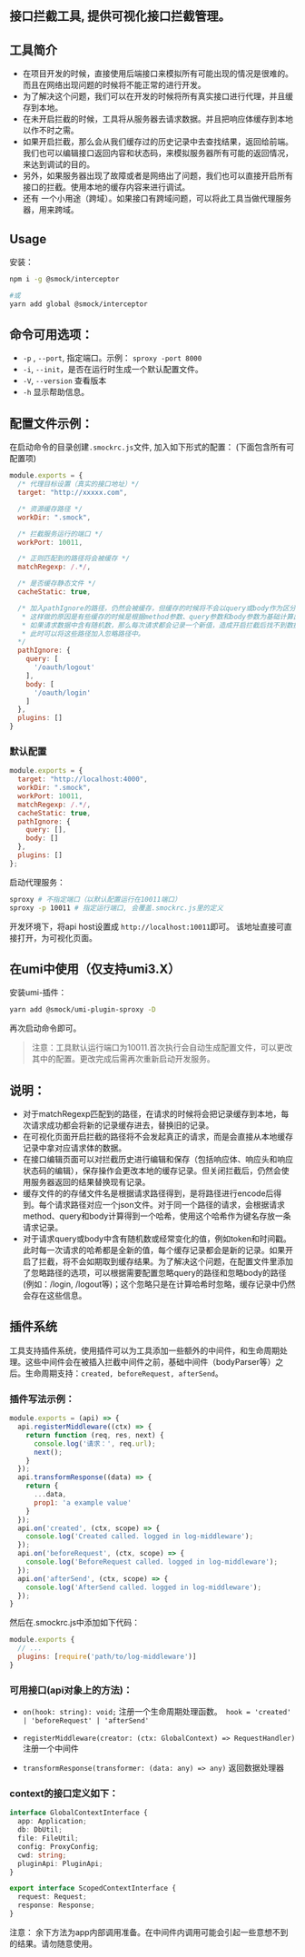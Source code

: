 接口拦截工具, 提供可视化接口拦截管理。
---

## 工具简介

- 在项目开发的时候，直接使用后端接口来模拟所有可能出现的情况是很难的。而且在网络出现问题的时候将不能正常的进行开发。
- 为了解决这个问题，我们可以在开发的时候将所有真实接口进行代理，并且缓存到本地。
- 在未开启拦截的时候，工具将从服务器去请求数据。并且把响应体缓存到本地以作不时之需。
- 如果开启拦截，那么会从我们缓存过的历史记录中去查找结果，返回给前端。我们也可以编辑接口返回内容和状态码，来模拟服务器所有可能的返回情况，来达到调试的目的。
- 另外，如果服务器出现了故障或者是网络出了问题，我们也可以直接开启所有接口的拦截。使用本地的缓存内容来进行调试。
- 还有 一个小用途（跨域）。如果接口有跨域问题，可以将此工具当做代理服务器，用来跨域。

## Usage

安装：
```bash
npm i -g @smock/interceptor

#或
yarn add global @smock/interceptor
```
## 命令可用选项：

- `-p` , `--port`, 指定端口。示例： `sproxy -port 8000`
- `-i`, `--init`，是否在运行时生成一个默认配置文件。
- `-V`, `--version` 查看版本
- `-h` 显示帮助信息。

## 配置文件示例：
在启动命令的目录创建`.smockrc.js`文件, 加入如下形式的配置：
(下面包含所有可配置项)
```js
module.exports = {
  /* 代理目标设置（真实的接口地址）*/
  target: "http://xxxxx.com",

  /* 资源缓存路径 */
  workDir: ".smock",

  /* 拦截服务运行的端口 */
  workPort: 10011,

  /* 正则匹配到的路径将会被缓存 */
  matchRegexp: /.*/,

  /* 是否缓存静态文件 */
  cacheStatic: true,

  /* 加入pathIgnore的路径，仍然会被缓存，但缓存的时候将不会以query或body作为区分
   * 这样做的原因是有些缓存的时候是根据method参数、query参数和body参数为基础计算出来的哈希值
   * 如果请求数据中含有随机数，那么每次请求都会记录一个新值，造成开启拦截后找不到数据的情况
   * 此时可以将这些路径加入忽略路径中。
  */
  pathIgnore: {
    query: [
      '/oauth/logout'
    ],
    body: [
      '/oauth/login'
    ]
  },
  plugins: []
}
```

### 默认配置
```js
module.exports = {
  target: "http://localhost:4000",
  workDir: ".smock",
  workPort: 10011,
  matchRegexp: /.*/,
  cacheStatic: true,
  pathIgnore: {
    query: [],
    body: []
  },
  plugins: []
};
```

启动代理服务：
```bash
sproxy # 不指定端口（以默认配置运行在10011端口）
sproxy -p 10011 # 指定运行端口, 会覆盖.smockrc.js里的定义
```

开发环境下，将api host设置成 `http://localhost:10011`即可。
该地址直接可直接打开，为可视化页面。

## 在umi中使用（仅支持umi3.X）

安装umi-插件：

```bash
yarn add @smock/umi-plugin-sproxy -D
```
再次启动命令即可。

> 注意：工具默认运行端口为10011.首次执行会自动生成配置文件，可以更改其中的配置。更改完成后需再次重新启动开发服务。

## 说明：
- 对于matchRegexp匹配到的路径，在请求的时候将会把记录缓存到本地，每次请求成功都会将新的记录缓存进去，替换旧的记录。
- 在可视化页面开启拦截的路径将不会发起真正的请求，而是会直接从本地缓存记录中拿对应请求体的数据。
- 在接口编辑页面可以对拦截历史进行编辑和保存（包括响应体、响应头和响应状态码的编辑），保存操作会更改本地的缓存记录。但关闭拦截后，仍然会使用服务器返回的结果替换现有记录。
- 缓存文件的的存储文件名是根据请求路径得到，是将路径进行encode后得到。每个请求路径对应一个json文件。对于同一个路径的请求，会根据请求method、query和body计算得到一个哈希，使用这个哈希作为键名存放一条请求记录。
- 对于请求query或body中含有随机数或经常变化的值，例如token和时间戳。此时每一次请求的哈希都是全新的值，每个缓存记录都会是新的记录。如果开启了拦截，将不会如期取到缓存结果。为了解决这个问题，在配置文件里添加了忽略路径的选项，可以根据需要配置忽略query的路径和忽略body的路径(例如：/login, /logout等)；这个忽略只是在计算哈希时忽略，缓存记录中仍然会存在这些信息。

## 插件系统

工具支持插件系统，使用插件可以为工具添加一些额外的中间件，和生命周期处理。这些中间件会在被插入拦截中间件之前，基础中间件（bodyParser等）之后。生命周期支持：`created, beforeRequest, afterSend`。

### 插件写法示例：
```javascript
module.exports = (api) => {
  api.registerMiddleware((ctx) => {
    return function (req, res, next) {
      console.log('请求：', req.url);
      next();
    }
  });
  api.transformResponse((data) => {
    return {
      ...data,
      prop1: 'a example value'
    }
  });
  api.on('created', (ctx, scope) => {
    console.log('Created called. logged in log-middleware');
  });
  api.on('beforeRequest', (ctx, scope) => {
    console.log('BeforeRequest called. logged in log-middleware');
  });
  api.on('afterSend', (ctx, scope) => {
    console.log('AfterSend called. logged in log-middleware');
  });
}
```
然后在.smockrc.js中添加如下代码：
```javascript
module.exports {
  // ...
  plugins: [require('path/to/log-middleware')]
}
```

### 可用接口(api对象上的方法)：

- `on(hook: string): void;` 注册一个生命周期处理函数。` hook = 'created' | 'beforeRequest' | 'afterSend'`

- `registerMiddleware(creator: (ctx: GlobalContext) => RequestHandler)` 注册一个中间件

- `transformResponse(transformer: (data: any) => any)` 返回数据处理器

### context的接口定义如下：

```typescript
interface GlobalContextInterface {
  app: Application;
  db: DbUtil;
  file: FileUtil;
  config: ProxyConfig;
  cwd: string;
  pluginApi: PluginApi;
}

export interface ScopedContextInterface {
  request: Request;
  response: Response;
}

```

注意： 余下方法为app内部调用准备。在中间件内调用可能会引起一些意想不到的结果。请勿随意使用。